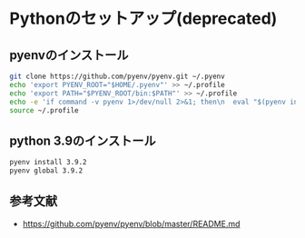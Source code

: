 # Pythonのセットアップ(deprecated)

## pyenvのインストール

```bash
git clone https://github.com/pyenv/pyenv.git ~/.pyenv
echo 'export PYENV_ROOT="$HOME/.pyenv"' >> ~/.profile
echo 'export PATH="$PYENV_ROOT/bin:$PATH"' >> ~/.profile
echo -e 'if command -v pyenv 1>/dev/null 2>&1; then\n  eval "$(pyenv init -)"\nfi' >> ~/.profile
source ~/.profile
```

## python 3.9のインストール

```bash
pyenv install 3.9.2
pyenv global 3.9.2
```

## 参考文献

- https://github.com/pyenv/pyenv/blob/master/README.md
